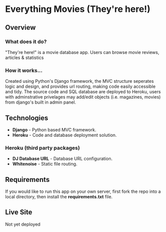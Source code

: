 # Everything Movies (They're here!)

## Overview

### What does it do?
"They're here!" is a movie database app. Users can browse movie reviews, articles & statistics

### How it works...
Created using Python's Django framework, the MVC structure seperates logic and design, and provides url routing, 
making code easily accessible and tidy. The source code and SQL database are deployed to Heroku, users with adminstrative 
privelages may add/edit objects (i.e. magazines, movies) from django's built in admin panel. 

## Technologies
- **Django** - Python based MVC framework. 
- **Heroku** - Code and database deployment solution.

### Heroku (third party packages)
- **DJ Database URL** - Database URL configuration.
- **Whitenoise** - Static file routing.

## Requirements
If you would like to run this app on your own server, first fork the repo into a local directory, then install the **requirements.txt** file.

## Live Site
Not yet deployed

